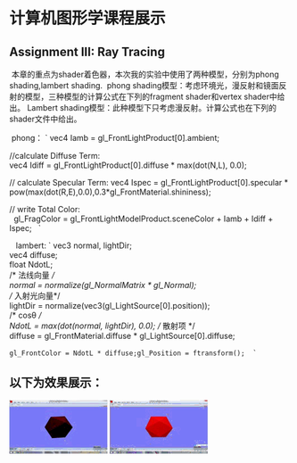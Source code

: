 # 计算机图形学课程展示
## Assignment III: Ray Tracing

  本章的重点为shader着色器，本次我的实验中使用了两种模型，分别为phong shading,lambert shading.
  phong shading模型：考虑环境光，漫反射和镜面反射的模型，三种模型的计算公式在下列的fragment shader和vertex shader中给出。
  Lambert shading模型：此种模型下只考虑漫反射。计算公式也在下列的shader文件中给出。
  
  phong：
 ` vec4 Iamb = gl_FrontLightProduct[0].ambient;    

   //calculate Diffuse Term:  
    vec4 Idiff = gl_FrontLightProduct[0].diffuse * max(dot(N,L), 0.0);    
   
   // calculate Specular Term:
    vec4 Ispec = gl_FrontLightProduct[0].specular * pow(max(dot(R,E),0.0),0.3*gl_FrontMaterial.shininess);

   // write Total Color:  
    gl_FragColor = gl_FrontLightModelProduct.sceneColor + Iamb + Idiff + Ispec;   `
  
  
  lambert:
 `   vec3 normal, lightDir;  
    vec4 diffuse;  
    float NdotL;  
    /* 法线向量 */  
    normal = normalize(gl_NormalMatrix * gl_Normal);  
    /* 入射光向量*/  
    lightDir = normalize(vec3(gl_LightSource[0].position));   
	/* cosθ */  
	NdotL = max(dot(normal, lightDir), 0.0);
	/* 散射项 */  
	diffuse = gl_FrontMaterial.diffuse * gl_LightSource[0].diffuse;  
  
	gl_FrontColor = NdotL * diffuse;gl_Position = ftransform();  `


## 以下为效果展示：

![Lambert](/images/blog/diffuse.gif)
![phong](/images/blog/phong.gif)
